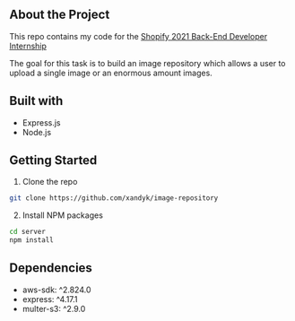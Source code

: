 ## About the Project

This repo contains my code for the [Shopify 2021 Back-End Developer Internship](https://jobs.smartrecruiters.com/ni/Shopify/1529b84e-da5f-49d4-b408-09f0050732be-backend-developer-intern-remote-summer-2021)

The goal for this task is to build an image repository which allows a user to upload a single image or an enormous amount images.


## Built with

* Express.js
* Node.js


## Getting Started

1. Clone the repo
```sh
git clone https://github.com/xandyk/image-repository
```

2. Install NPM packages
```sh
cd server
npm install
```


## Dependencies
   * aws-sdk: ^2.824.0
   * express: ^4.17.1
   * multer-s3: ^2.9.0
